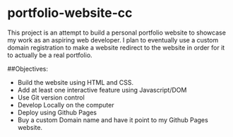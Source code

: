 # portfolio-website-cc

This project is an attempt to build a personal portfolio website to showcase my work as an aspiring web developer. I plan to eventually use a custom domain registration to make a website redirect to the website in order for it to actually be a real portfolio. 

##Objectives:

+ Build the website using HTML and CSS.
+ Add at least one interactive feature using Javascript/DOM
+ Use Git version control
+ Develop Locally on the computer
+ Deploy using Github Pages
+ Buy a custom Domain name and have it point to my Github Pages website.
